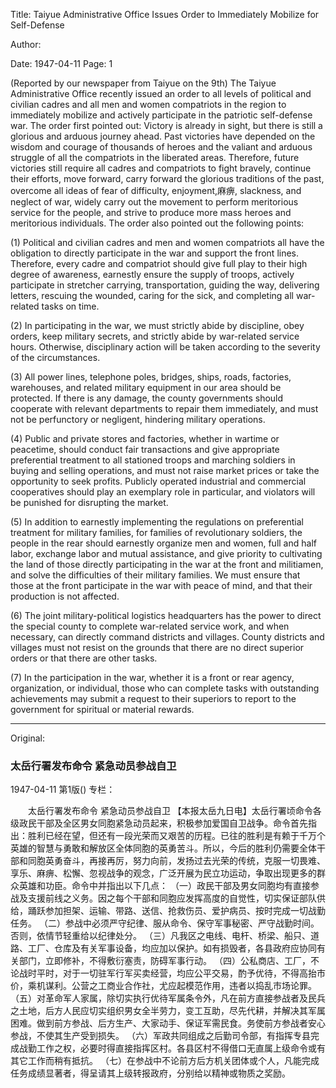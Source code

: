 Title: Taiyue Administrative Office Issues Order to Immediately Mobilize for Self-Defense

Author:

Date: 1947-04-11
Page: 1

(Reported by our newspaper from Taiyue on the 9th) The Taiyue Administrative Office recently issued an order to all levels of political and civilian cadres and all men and women compatriots in the region to immediately mobilize and actively participate in the patriotic self-defense war. The order first pointed out: Victory is already in sight, but there is still a glorious and arduous journey ahead. Past victories have depended on the wisdom and courage of thousands of heroes and the valiant and arduous struggle of all the compatriots in the liberated areas. Therefore, future victories still require all cadres and compatriots to fight bravely, continue their efforts, move forward, carry forward the glorious traditions of the past, overcome all ideas of fear of difficulty, enjoyment,麻痹, slackness, and neglect of war, widely carry out the movement to perform meritorious service for the people, and strive to produce more mass heroes and meritorious individuals. The order also pointed out the following points:

(1) Political and civilian cadres and men and women compatriots all have the obligation to directly participate in the war and support the front lines. Therefore, every cadre and compatriot should give full play to their high degree of awareness, earnestly ensure the supply of troops, actively participate in stretcher carrying, transportation, guiding the way, delivering letters, rescuing the wounded, caring for the sick, and completing all war-related tasks on time.

(2) In participating in the war, we must strictly abide by discipline, obey orders, keep military secrets, and strictly abide by war-related service hours. Otherwise, disciplinary action will be taken according to the severity of the circumstances.

(3) All power lines, telephone poles, bridges, ships, roads, factories, warehouses, and related military equipment in our area should be protected. If there is any damage, the county governments should cooperate with relevant departments to repair them immediately, and must not be perfunctory or negligent, hindering military operations.

(4) Public and private stores and factories, whether in wartime or peacetime, should conduct fair transactions and give appropriate preferential treatment to all stationed troops and marching soldiers in buying and selling operations, and must not raise market prices or take the opportunity to seek profits. Publicly operated industrial and commercial cooperatives should play an exemplary role in particular, and violators will be punished for disrupting the market.

(5) In addition to earnestly implementing the regulations on preferential treatment for military families, for families of revolutionary soldiers, the people in the rear should earnestly organize men and women, full and half labor, exchange labor and mutual assistance, and give priority to cultivating the land of those directly participating in the war at the front and militiamen, and solve the difficulties of their military families. We must ensure that those at the front participate in the war with peace of mind, and that their production is not affected.

(6) The joint military-political logistics headquarters has the power to direct the special county to complete war-related service work, and when necessary, can directly command districts and villages. County districts and villages must not resist on the grounds that there are no direct superior orders or that there are other tasks.

(7) In the participation in the war, whether it is a front or rear agency, organization, or individual, those who can complete tasks with outstanding achievements may submit a request to their superiors to report to the government for spiritual or material rewards.



<hr /> 

Original: 


### 太岳行署发布命令  紧急动员参战自卫

1947-04-11
第1版()
专栏：

　　太岳行署发布命令
    紧急动员参战自卫
    【本报太岳九日电】太岳行署顷命令各级政民干部及全区男女同胞紧急动员起来，积极参加爱国自卫战争。命令首先指出：胜利已经在望，但还有一段光荣而又艰苦的历程。已往的胜利是有赖于千万个英雄的智慧与勇敢和解放区全体同胞的英勇苦斗。所以，今后的胜利仍需要全体干部和同胞英勇奋斗，再接再厉，努力向前，发扬过去光荣的传统，克服一切畏难、享乐、麻痹、松懈、忽视战争的观念，广泛开展为民立功运动，争取出现更多的群众英雄和功臣。命令中并指出以下几点：
    （一）政民干部及男女同胞均有直接参战及支援前线之义务。因之每个干部和同胞应发挥高度的自觉性，切实保证部队供给，踊跃参加担架、运输、带路、送信、抢救伤员、爱护病员、按时完成一切战勤任务。
    （二）参战中必须严守纪律、服从命令、保守军事秘密、严守战勤时间。否则，依情节轻重给以纪律处分。
    （三）凡我区之电线、电杆、桥梁、船只、道路、工厂、仓库及有关军事设备，均应加以保护。如有损毁者，各县政府应协同有关部门，立即修补，不得敷衍塞责，防碍军事行动。
    （四）公私商店、工厂，不论战时平时，对于一切驻军行军买卖经营，均应公平交易，酌予优待，不得高抬市价，乘机谋利。公营之工商业合作社，尤应起模范作用，违者以捣乱市场论罪。
    （五）对革命军人家属，除切实执行优待军属条令外，凡在前方直接参战者及民兵之土地，后方人民应切实组织男女全半劳力，变工互助，尽先代耕，并解决其军属困难。做到前方参战、后方生产、大家动手、保证军需民食。务使前方参战者安心参战，不使其生产受到损失。
    （六）军政共同组成之后勤司令部，有指挥专县完成战勤工作之权，必要时得直接指挥区村。各县区村不得借口无直属上级命令或有其它工作而稍有抵抗。
    （七）在参战中不论前方后方机关团体或个人，凡能完成任务成绩显著者，得呈请其上级转报政府，分别给以精神或物质之奖励。
